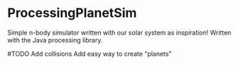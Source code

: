 # ProcessingPlanetSim

Simple n-body simulator written with our solar system as inspiration! Written with the Java processing library.

#TODO
Add collisions
Add easy way to create "planets"
